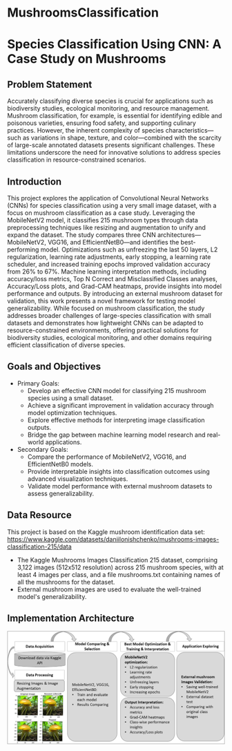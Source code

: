 # MushroomsClassification

# Species Classification Using CNN: A Case Study on Mushrooms

## Problem Statement
Accurately classifying diverse species is crucial for applications such as biodiversity studies, ecological monitoring, and resource management. Mushroom classification, for example, is essential for identifying edible and poisonous varieties, ensuring food safety, and supporting culinary practices. However, the inherent complexity of species characteristics—such as variations in shape, texture, and color—combined with the scarcity of large-scale annotated datasets presents significant challenges. These limitations underscore the need for innovative solutions to address species classification in resource-constrained scenarios.
## Introduction
This project explores the application of Convolutional Neural Networks (CNNs) for species classification using a very small image dataset, with a focus on mushroom classification as a case study. Leveraging the MobileNetV2 model, it classifies 215 mushroom types through data preprocessing techniques like resizing and augmentation to unify and expand the dataset. The study compares three CNN architectures—MobileNetV2, VGG16, and EfficientNetB0—and identifies the best-performing model. Optimizations such as unfreezing the last 50 layers, L2 regularization, learning rate adjustments, early stopping, a learning rate scheduler, and increased training epochs improved validation accuracy from 26% to 67%. Machine learning interpretation methods, including accuracy/loss metrics, Top N Correct and Misclassified Classes analyses, Accuracy/Loss plots, and Grad-CAM heatmaps, provide insights into model performance and outputs. By introducing an external mushroom dataset for validation, this work presents a novel framework for testing model generalizability. While focused on mushroom classification, the study addresses broader challenges of large-species classification with small datasets and demonstrates how lightweight CNNs can be adapted to resource-constrained environments, offering practical solutions for biodiversity studies, ecological monitoring, and other domains requiring efficient classification of diverse species.

## Goals and Objectives
- Primary Goals:
  - Develop an effective CNN model for classifying 215 mushroom species using a small dataset.
  - Achieve a significant improvement in validation accuracy through model optimization techniques.
  - Explore effective methods for interpreting image classification outputs.
  - Bridge the gap between machine learning model research and real-world applications.
- Secondary Goals:
  - Compare the performance of MobileNetV2, VGG16, and EfficientNetB0 models.
  - Provide interpretable insights into classification outcomes using advanced visualization techniques.
  - Validate model performance with external mushroom datasets to assess generalizability.

## Data Resource
This project is based on the Kaggle mushroom identification data set:
https://www.kaggle.com/datasets/daniilonishchenko/mushrooms-images-classification-215/data
- The Kaggle Mushrooms Images Classification 215 dataset, comprising 3,122 images (512x512 resolution) across 215 mushroom species, with at least 4 images per class, and a file mushrooms.txt containing names of all the mushrooms for the dataset.
-	External mushroom images are used to evaluate the well-trained model's generalizability.

## Implementation Architecture
![](https://raw.githubusercontent.com/mariazhou668899/MushroomsClassification/main/data_flow.png)

